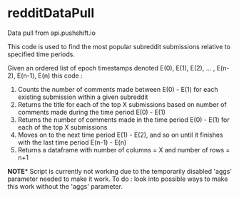 # redditDataPull
Data pull from api.pushshift.io

This code is used to find the most popular subreddit submissions relative to specified time periods.

Given an ordered list of epoch timestamps denoted E(0), E(1), E(2), ... , E(n-2), E(n-1), E(n) this code :
1. Counts the number of comments made between E(0) - E(1) for each existing submission within a given subreddit
2. Returns the title for each of the top X submissions based on number of comments made during the time period E(0) - E(1)
3. Returns the number of comments made in the time period E(0) - E(1) for each of the top X submissions 
4. Moves on to the next time period E(1) - E(2), and so on until it finishes with the last time period E(n-1) - E(n)
5. Returns a dataframe with number of columns = X and number of rows = n+1


****NOTE*****
Script is currently not working due to the temporarily disabled 'aggs' parameter needed to make it work.
To do : look into possible ways to make this work without the 'aggs' parameter.
